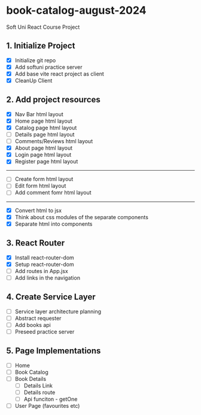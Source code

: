 # book-catalog-august-2024
Soft Uni React Course Project

## 1. Initialize Project
- [X] Initialize git repo
- [X] Add softuni practice server
- [x] Add base vite react project as client
- [X] CleanUp Client

## 2. Add project resources
- [X] Nav Bar html layout
- [X] Home page html layout
- [X] Catalog page html layout
- [ ] Details page html layout
- [ ] Comments/Reviews html layout
- [X] About page html layout
- [X] Login page html layout
- [X] Register page html layout
---
- [ ] Create form html layout
- [ ] Edit form html layout
- [ ] Add comment fomr html layout
---
- [X] Convert html to jsx
- [X] Think about css modules of the separate components
- [X] Separate html into components

## 3. React Router
- [X] Install react-router-dom
- [X] Setup react-router-dom
- [ ] Add routes in App.jsx
- [ ] Add links in the navigation

## 4. Create Service Layer
- [ ] Service layer architecture planning
- [ ] Abstract requester
- [ ] Add books api
- [ ] Preseed practice server

## 5. Page Implementations
- [ ] Home
- [ ] Book Catalog
- [ ] Book Details
  - [ ] Details Link
  - [ ] Details route
  - [ ] Api funciton - getOne
- [ ] User Page (favourites etc)
